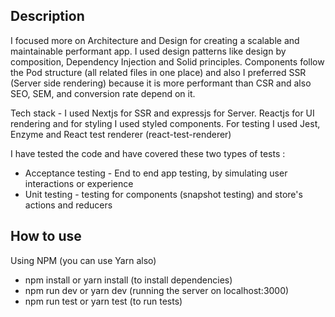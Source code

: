 ## Description

I focused more on Architecture and Design for creating a scalable and maintainable performant app. I used design patterns like design by composition, Dependency Injection and Solid principles. Components follow the Pod structure (all related files in one place) and also I preferred SSR (Server side rendering) because it is more performant than CSR and also SEO, SEM, and conversion rate depend on it.

Tech stack -
I used Nextjs for SSR and expressjs for Server. Reactjs for UI rendering and for styling I used styled components.
For testing I used Jest, Enzyme and React test renderer (react-test-renderer)

I have tested the code and have covered these two types of tests :
- Acceptance testing - End to end app testing, by simulating user interactions or experience
- Unit testing - testing for components (snapshot testing) and store's actions and reducers

## How to use

Using NPM (you can use Yarn also)

- npm install or yarn install (to install dependencies)
- npm run dev or yarn dev (running the server on localhost:3000)
- npm run test or yarn test (to run tests)
